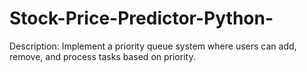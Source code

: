 # Stock-Price-Predictor-Python-
Description: Implement a priority queue system where users can add, remove, and process tasks based on priority.
